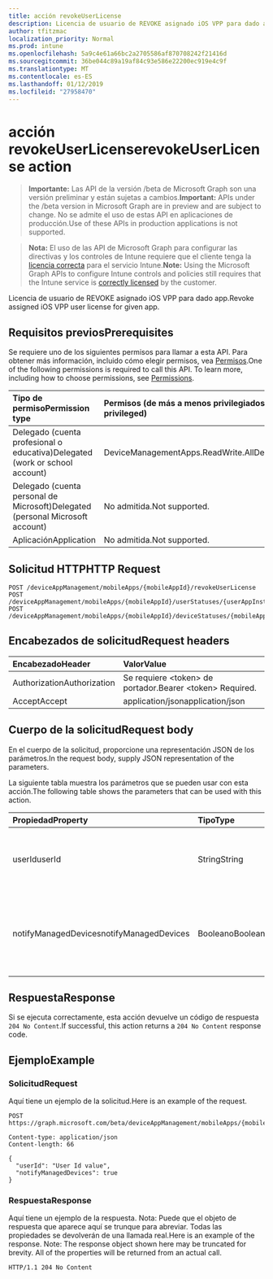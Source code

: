 ```yaml
---
title: acción revokeUserLicense
description: Licencia de usuario de REVOKE asignado iOS VPP para dado app.
author: tfitzmac
localization_priority: Normal
ms.prod: intune
ms.openlocfilehash: 5a9c4e61a66bc2a2705586af870708242f21416d
ms.sourcegitcommit: 36be044c89a19af84c93e586e22200ec919e4c9f
ms.translationtype: MT
ms.contentlocale: es-ES
ms.lasthandoff: 01/12/2019
ms.locfileid: "27958470"
---
```

# <a name="revokeuserlicense-action"></a><span data-ttu-id="51c09-103">acción revokeUserLicense</span><span class="sxs-lookup"><span data-stu-id="51c09-103">revokeUserLicense action</span></span>

> <span data-ttu-id="51c09-104">**Importante:** Las API de la versión /beta de Microsoft Graph son una versión preliminar y están sujetas a cambios.</span><span class="sxs-lookup"><span data-stu-id="51c09-104">**Important:** APIs under the /beta version in Microsoft Graph are in preview and are subject to change.</span></span> <span data-ttu-id="51c09-105">No se admite el uso de estas API en aplicaciones de producción.</span><span class="sxs-lookup"><span data-stu-id="51c09-105">Use of these APIs in production applications is not supported.</span></span>

> <span data-ttu-id="51c09-106">**Nota:** El uso de las API de Microsoft Graph para configurar las directivas y los controles de Intune requiere que el cliente tenga la [licencia correcta](https://go.microsoft.com/fwlink/?linkid=839381) para el servicio Intune.</span><span class="sxs-lookup"><span data-stu-id="51c09-106">**Note:** Using the Microsoft Graph APIs to configure Intune controls and policies still requires that the Intune service is [correctly licensed](https://go.microsoft.com/fwlink/?linkid=839381) by the customer.</span></span>

<span data-ttu-id="51c09-107">Licencia de usuario de REVOKE asignado iOS VPP para dado app.</span><span class="sxs-lookup"><span data-stu-id="51c09-107">Revoke assigned iOS VPP user license for given app.</span></span>
## <a name="prerequisites"></a><span data-ttu-id="51c09-108">Requisitos previos</span><span class="sxs-lookup"><span data-stu-id="51c09-108">Prerequisites</span></span>
<span data-ttu-id="51c09-p102">Se requiere uno de los siguientes permisos para llamar a esta API. Para obtener más información, incluido cómo elegir permisos, vea [Permisos](/graph/permissions-reference).</span><span class="sxs-lookup"><span data-stu-id="51c09-p102">One of the following permissions is required to call this API. To learn more, including how to choose permissions, see [Permissions](/graph/permissions-reference).</span></span>

|<span data-ttu-id="51c09-111">Tipo de permiso</span><span class="sxs-lookup"><span data-stu-id="51c09-111">Permission type</span></span>|<span data-ttu-id="51c09-112">Permisos (de más a menos privilegiados)</span><span class="sxs-lookup"><span data-stu-id="51c09-112">Permissions (from most to least privileged)</span></span>|
|:---|:---|
|<span data-ttu-id="51c09-113">Delegado (cuenta profesional o educativa)</span><span class="sxs-lookup"><span data-stu-id="51c09-113">Delegated (work or school account)</span></span>|<span data-ttu-id="51c09-114">DeviceManagementApps.ReadWrite.All</span><span class="sxs-lookup"><span data-stu-id="51c09-114">DeviceManagementApps.ReadWrite.All</span></span>|
|<span data-ttu-id="51c09-115">Delegado (cuenta personal de Microsoft)</span><span class="sxs-lookup"><span data-stu-id="51c09-115">Delegated (personal Microsoft account)</span></span>|<span data-ttu-id="51c09-116">No admitida.</span><span class="sxs-lookup"><span data-stu-id="51c09-116">Not supported.</span></span>|
|<span data-ttu-id="51c09-117">Aplicación</span><span class="sxs-lookup"><span data-stu-id="51c09-117">Application</span></span>|<span data-ttu-id="51c09-118">No admitida.</span><span class="sxs-lookup"><span data-stu-id="51c09-118">Not supported.</span></span>|

## <a name="http-request"></a><span data-ttu-id="51c09-119">Solicitud HTTP</span><span class="sxs-lookup"><span data-stu-id="51c09-119">HTTP Request</span></span>
<!-- {
  "blockType": "ignored"
}
-->
``` http
POST /deviceAppManagement/mobileApps/{mobileAppId}/revokeUserLicense
POST /deviceAppManagement/mobileApps/{mobileAppId}/userStatuses/{userAppInstallStatusId}/app/revokeUserLicense
POST /deviceAppManagement/mobileApps/{mobileAppId}/deviceStatuses/{mobileAppInstallStatusId}/app/revokeUserLicense
```

## <a name="request-headers"></a><span data-ttu-id="51c09-120">Encabezados de solicitud</span><span class="sxs-lookup"><span data-stu-id="51c09-120">Request headers</span></span>
|<span data-ttu-id="51c09-121">Encabezado</span><span class="sxs-lookup"><span data-stu-id="51c09-121">Header</span></span>|<span data-ttu-id="51c09-122">Valor</span><span class="sxs-lookup"><span data-stu-id="51c09-122">Value</span></span>|
|:---|:---|
|<span data-ttu-id="51c09-123">Authorization</span><span class="sxs-lookup"><span data-stu-id="51c09-123">Authorization</span></span>|<span data-ttu-id="51c09-124">Se requiere &lt;token&gt; de portador.</span><span class="sxs-lookup"><span data-stu-id="51c09-124">Bearer &lt;token&gt; Required.</span></span>|
|<span data-ttu-id="51c09-125">Accept</span><span class="sxs-lookup"><span data-stu-id="51c09-125">Accept</span></span>|<span data-ttu-id="51c09-126">application/json</span><span class="sxs-lookup"><span data-stu-id="51c09-126">application/json</span></span>|

## <a name="request-body"></a><span data-ttu-id="51c09-127">Cuerpo de la solicitud</span><span class="sxs-lookup"><span data-stu-id="51c09-127">Request body</span></span>
<span data-ttu-id="51c09-128">En el cuerpo de la solicitud, proporcione una representación JSON de los parámetros.</span><span class="sxs-lookup"><span data-stu-id="51c09-128">In the request body, supply JSON representation of the parameters.</span></span>

<span data-ttu-id="51c09-129">La siguiente tabla muestra los parámetros que se pueden usar con esta acción.</span><span class="sxs-lookup"><span data-stu-id="51c09-129">The following table shows the parameters that can be used with this action.</span></span>

|<span data-ttu-id="51c09-130">Propiedad</span><span class="sxs-lookup"><span data-stu-id="51c09-130">Property</span></span>|<span data-ttu-id="51c09-131">Tipo</span><span class="sxs-lookup"><span data-stu-id="51c09-131">Type</span></span>|<span data-ttu-id="51c09-132">Descripción</span><span class="sxs-lookup"><span data-stu-id="51c09-132">Description</span></span>|
|:---|:---|:---|
|<span data-ttu-id="51c09-133">userId</span><span class="sxs-lookup"><span data-stu-id="51c09-133">userId</span></span>|<span data-ttu-id="51c09-134">String</span><span class="sxs-lookup"><span data-stu-id="51c09-134">String</span></span>|<span data-ttu-id="51c09-135">UserId para quienes licencia de aplicaciones asignado es que se desea revocar</span><span class="sxs-lookup"><span data-stu-id="51c09-135">UserId for whom assigned app license is to be revoked</span></span>|
|<span data-ttu-id="51c09-136">notifyManagedDevices</span><span class="sxs-lookup"><span data-stu-id="51c09-136">notifyManagedDevices</span></span>|<span data-ttu-id="51c09-137">Booleano</span><span class="sxs-lookup"><span data-stu-id="51c09-137">Boolean</span></span>|<span data-ttu-id="51c09-138">Valor Boolean que indica si se debe enviar notificación de revoke para dispositivos</span><span class="sxs-lookup"><span data-stu-id="51c09-138">Boolean that indicates if revoke notification should be sent to device</span></span>|



## <a name="response"></a><span data-ttu-id="51c09-139">Respuesta</span><span class="sxs-lookup"><span data-stu-id="51c09-139">Response</span></span>
<span data-ttu-id="51c09-140">Si se ejecuta correctamente, esta acción devuelve un código de respuesta `204 No Content`.</span><span class="sxs-lookup"><span data-stu-id="51c09-140">If successful, this action returns a `204 No Content` response code.</span></span>

## <a name="example"></a><span data-ttu-id="51c09-141">Ejemplo</span><span class="sxs-lookup"><span data-stu-id="51c09-141">Example</span></span>
### <a name="request"></a><span data-ttu-id="51c09-142">Solicitud</span><span class="sxs-lookup"><span data-stu-id="51c09-142">Request</span></span>
<span data-ttu-id="51c09-143">Aquí tiene un ejemplo de la solicitud.</span><span class="sxs-lookup"><span data-stu-id="51c09-143">Here is an example of the request.</span></span>
``` http
POST https://graph.microsoft.com/beta/deviceAppManagement/mobileApps/{mobileAppId}/revokeUserLicense

Content-type: application/json
Content-length: 66

{
  "userId": "User Id value",
  "notifyManagedDevices": true
}
```

### <a name="response"></a><span data-ttu-id="51c09-144">Respuesta</span><span class="sxs-lookup"><span data-stu-id="51c09-144">Response</span></span>
<span data-ttu-id="51c09-p103">Aquí tiene un ejemplo de la respuesta. Nota: Puede que el objeto de respuesta que aparece aquí se trunque para abreviar. Todas las propiedades se devolverán de una llamada real.</span><span class="sxs-lookup"><span data-stu-id="51c09-p103">Here is an example of the response. Note: The response object shown here may be truncated for brevity. All of the properties will be returned from an actual call.</span></span>
``` http
HTTP/1.1 204 No Content
```





